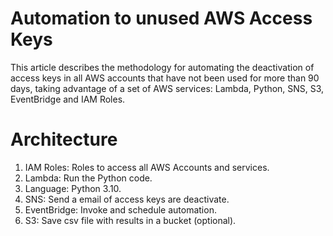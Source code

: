 # Automation to unused AWS Access Keys

This article describes the methodology for automating the deactivation of access keys in all AWS accounts that have not been used for more than 90 days, taking advantage of a set of AWS services: Lambda, Python, SNS, S3, EventBridge and IAM Roles.


# Architecture
1. IAM Roles: Roles to access all AWS Accounts and services.
2. Lambda: Run the Python code.
3. Language: Python 3.10.
4. SNS: Send a email of access keys are deactivate.
5. EventBridge: Invoke and schedule automation.
6. S3: Save csv file with results in a bucket (optional).
